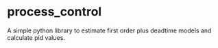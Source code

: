 process_control
===============

A simple python library to estimate first order plus deadtime models and
calculate pid values.